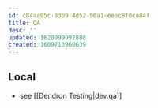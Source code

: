 ```yaml
---
id: c84aa95c-83b9-4d52-90a1-eeec8f0ca84f
title: QA
desc: ''
updated: 1620999992808
created: 1609713960639
---
```


## Local

- see [[Dendron Testing|dev.qa]]
